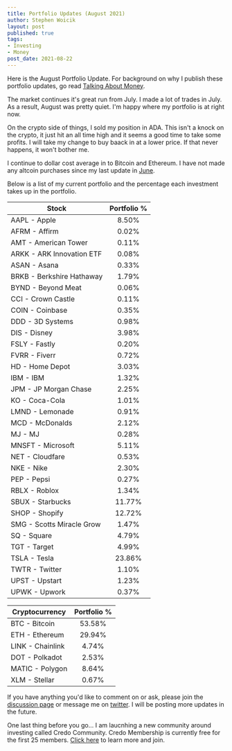 ```yaml
---
title: Portfolio Updates (August 2021)
author: Stephen Woicik
layout: post
published: true
tags:
- Investing
- Money
post_date: 2021-08-22
---
```

Here is the August Portfolio Update. For background on why I publish these portfolio updates, go read [Talking About Money](https://swoicik.com/2020/talk-about-money).

The market continues it's great run from July. I made a lot of trades in July. As a result, August was pretty quiet. I'm happy where my portfolio is at right now. 

On the crypto side of things, I sold my position in ADA. This isn't a knock on the crypto, it just hit an all time high and it seems a good time to take some profits. I will take my change to buy baack in at a lower price. If that never happens, it won't bother me.

I continue to dollar cost average in to Bitcoin and Ethereum. I have not made any altcoin purchases since my last update in [June](https://swoicik.com/2021/june-portfolio-updates). 

Below is a list of my current portfolio and the percentage each investment takes up in the portfolio.

| Stock                       | Portfolio % |
| ---                         | :---:       |
| AAPL - Apple                | 8.50%       |
| AFRM - Affirm               | 0.02%       |
| AMT - American Tower        | 0.11%       |
| ARKK - ARK Innovation ETF   | 0.08%       |
| ASAN - Asana                | 0.33%       |
| BRKB - Berkshire Hathaway   | 1.79%       |
| BYND - Beyond Meat          | 0.06%       |
| CCI - Crown Castle          | 0.11%       |
| COIN - Coinbase             | 0.35%       |
| DDD - 3D Systems            | 0.98%       |
| DIS - Disney                | 3.98%       |
| FSLY - Fastly               | 0.20%       |
| FVRR - Fiverr               | 0.72%       |
| HD - Home Depot             | 3.03%       |
| IBM - IBM                   | 1.32%       |
| JPM - JP Morgan Chase       | 2.25%       |
| KO - Coca-Cola              | 1.01%       |
| LMND - Lemonade             | 0.91%       |
| MCD - McDonalds             | 2.12%       |
| MJ - MJ                     | 0.28%       |
| MNSFT - Microsoft           | 5.11%       |
| NET - Cloudfare             | 0.53%       |
| NKE - Nike                  | 2.30%       |
| PEP - Pepsi                 | 0.27%       |
| RBLX - Roblox               | 1.34%       |
| SBUX - Starbucks            | 11.77%      |
| SHOP - Shopify              | 12.72%      |
| SMG - Scotts Miracle Grow   | 1.47%       |
| SQ - Square                 | 4.79%       |
| TGT - Target                | 4.99%       |
| TSLA - Tesla                | 23.86%      |
| TWTR - Twitter              | 1.10%       |
| UPST - Upstart              | 1.23%       |
| UPWK - Upwork               | 0.37%       |


| Cryptocurrency              | Portfolio % |
| ---                         | :---:       |
| BTC - Bitcoin               | 53.58%      |
| ETH - Ethereum              | 29.94%      |
| LINK - Chainlink            | 4.74%       |
| DOT - Polkadot              | 2.53%       |
| MATIC - Polygon             | 8.64%       |
| XLM - Stellar               | 0.67%       |

If you have anything you'd like to comment on or ask, please join the [discussion page](https://github.com/swoicik/swoicik.github.io/discussions/18) or message me on [twitter](https://twitter.com/swoicik). I will be posting more updates in the future. 

One last thing before you go... I am laucnhing a new community around investing called Credo Community. Credo Membership is currently free for the first 25 members. [Click here](https://community.investwithcredo.com/home) to learn more and join. 
